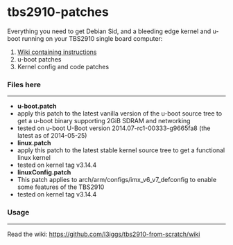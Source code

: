 tbs2910-patches
===============

Everything you need to get Debian Sid, and a bleeding edge kernel and u-boot running on your TBS2910 single board computer:
1. [Wiki containing instructions](https://github.com/l3iggs/tbs2910-from-scratch/wiki)  
2. u-boot patches  
3. Kernel config and code patches  

### Files here
---
- **u-boot.patch**
 - apply this patch to the latest vanilla version of the u-boot source tree to get a u-boot binary supporting 2GiB SDRAM and networking
 - tested on u-boot U-Boot version 2014.07-rc1-00333-g9665fa8 (the latest as of 2014-05-25)
- **linux.patch**
 - apply this patch to the latest stable kernel source tree to get a functional linux kernel
 - tested on kernel tag v3.14.4
- **linuxConfig.patch**
 - This patch applies to arch/arm/configs/imx_v6_v7_defconfig to enable some features of the TBS2910
 - tested on kernel tag v3.14.4 

### Usage
---
Read the wiki: https://github.com/l3iggs/tbs2910-from-scratch/wiki
